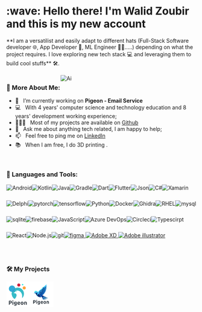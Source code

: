 <h1 align="left" id="wdikiz-title">:wave: Hello there! I'm Walid Zoubir and this is my new account</h1>
**I am a versatilist and easily adapt to different hats (Full-Stack Software developer 🌐, App Developer 📱, ML Engineer 🤖🎨.....) depending on what the project requires. I love exploring new tech stack 💻 and leveraging them to build cool stuffs** 🛠️. 
<br/>
<br/>

<img align="right" alt="Ai" src="./assets/2231907073-ai.svg2231907073-ai.svg" width="360px"/>
  
### 🧐 More About Me:

- 🔭 &nbsp; I’m currently working on **Pigeon - Email Service**
- 💻 &nbsp; With 4 years' computer science and technology education and 8 years' development working experience; 
- 👨🏻‍💻 &nbsp; Most of my projects are available on [Github](https://github.com/wdikiz?tab=repositories)
- 💬 &nbsp; Ask me about anything tech related, I am happy to help;
- 📫 &nbsp; Feel free to ping me on [LinkedIn](https://linkedin.com/in/walid-zoubir-a46b81198)
- 📚 &nbsp; When I am free, I do 3D printing .
<br>


### 🔨 Languages and Tools:
<a href="https://developer.android.com" target="_blank"> <img align="left" alt="Android" height ="42px" src="https://raw.githubusercontent.com/wdikiz/README_icons/main/language_and_tools/square/android/android.svg"> </a>
<a href="https://kotlinlang.org" target="_blank"><img align="left" alt="Kotlin" height ="42px" src="https://raw.githubusercontent.com/wdikiz/README_icons/main/language_and_tools/square/kotlin/kotlin.svg"></a>
<a href="https://www.java.com" target="_blank"><img align="left" alt="Java" height ="42px" src="https://raw.githubusercontent.com/wdikiz/README_icons/main/language_and_tools/square/java/java.svg"></a>
<a href="https://gradle.org/" target="_blank"><img align="left" alt="Gradle" height ="42px" src="https://www.vectorlogo.zone/logos/gradle/gradle-ar21.svg"></a>
<a href="https://dart.dev/" target="_blank"><img align="left" alt="Dart" height ="42px" src="https://www.vectorlogo.zone/logos/dartlang/dartlang-icon.svg"></a>
<a href="https://flutter.dev/" target="_blank"><img align="left" alt="Flutter" height ="42px" src="https://www.vectorlogo.zone/logos/flutterio/flutterio-icon.svg"></a>
<a href="https://json.org/" target="_blank"><img align="left" alt="Json" height ="42px" src="https://www.vectorlogo.zone/logos/json/json-ar21.svg"></a>
<a href="https://learn.microsoft.com/fr-fr/dotnet/csharp/" target="_blank"> <img align="left" src="https://raw.githubusercontent.com/wdikiz/README_icons/main/language_and_tools/square/c%23/c%23.svg" alt="C#" height="42px"/> </a> 
<a href="https://learn.microsoft.com/fr-fr/xamarin/" target="_blank"> <img align="left" src="https://raw.githubusercontent.com/detain/svg-logos/aecbca0b533703a389211cddb0ca159a5d50553e/svg/xamarin.svg" alt="Xamarin" height="42px"/> </a> 
<a href="https://www.embarcadero.com/fr/products/delphi" target="_blank"> <img align="left" src="https://upload.wikimedia.org/wikipedia/en/b/b2/Embarcadero_Delphi_10.4_Sydney_Product_Logo_and_Icon.svg" alt="Delphi" height="42px"/> </a> 
<a href="https://pytorch.org/" target="_blank"> <img align="left" src="https://raw.githubusercontent.com/wdikiz/README_icons/main/language_and_tools/square/pytorch/pytorch.svg" alt="pytorch" height="42px"/> </a> 
<a href="https://www.tensorflow.org" target="_blank"> <img align="left" src="https://raw.githubusercontent.com/wdikiz/README_icons/main/language_and_tools/square/tensorflow/tensorflow.svg" alt="tensorflow" height="42px"/> </a> 

<br>

<br>
<a href="https://www.python.org" target="_blank"><img align="left" alt="Python" height ="42px" src="https://raw.githubusercontent.com/wdikiz/README_icons/main/language_and_tools/square/python/python.svg"></a>
<a href="https://www.docker.com/" target="_blank"><img align="left" alt="Docker" height ="42px" src="https://www.vectorlogo.zone/logos/docker/docker-icon.svg"></a>
<a href="https://ghidra-sre.org/" target="_blank"><img align="left" alt="Ghidra" height ="42px" src="https://upload.wikimedia.org/wikipedia/commons/f/f6/Ghidra_logo.svg"></a>
<a href="https://www.redhat.com/fr/technologies/linux-platforms/enterprise-linux" target="_blank"><img align="left" alt="RHEL" height ="42px" src="https://www.vectorlogo.zone/logos/redhat/redhat-icon.svg"></a>
<a href="https://www.mysql.com/" target="_blank"> <img align="left" src="https://www.vectorlogo.zone/logos/mysql/mysql-ar21.svg" alt="mysql" height="42px"/> </a> 
<a href="https://sqlite.org" target="_blank"> <img align="left" src="https://www.vectorlogo.zone/logos/sqlite/sqlite-ar21.svg" alt="sqlite" height="42px"/> </a> 
<a href="https://firebase.google.com/" target="_blank"> <img align="left" src="https://raw.githubusercontent.com/wdikiz/README_icons/main/language_and_tools/square/firebase/firebase.svg" alt="firebase" height ="42px"/> </a>
<a href="https://developer.mozilla.org/en-US/docs/Web/JavaScript" target="_blank"> <img align="left" alt="JavaScript" height ="42px"  src="https://raw.githubusercontent.com/wdikiz/README_icons/main/language_and_tools/square/javascript/javascript.svg"> </a>
<a href="https://azure.microsoft.com/fr-fr/products/devops/" target="_blank"> <img align="left" src="https://www.vectorlogo.zone/logos/microsoft_azure/microsoft_azure-ar21.svg" alt="Azure DevOps" height ="42px"/> </a>
<a href="https://circleci.com/" target="_blank"><img align="left" alt="Circleci" height ="42px" src="https://www.vectorlogo.zone/logos/circleci/circleci-ar21.svg"></a>
<a href="https://www.typescriptlang.org/" target="_blank"><img align="left" alt="Typescirpt" height ="42px" src="https://raw.githubusercontent.com/wdikiz/README_icons/main/language_and_tools/square/typescript/typescript.svg"></a>

<br>

<br>


<a href="https://reactjs.org/" target="_blank"> <img align="left" alt="React" height ="42px" src="https://raw.githubusercontent.com/wdikiz/README_icons/main/language_and_tools/square/react/react.svg"></a>
<a href="https://nodejs.org" target="_blank"><img align="left" alt="Node.js" height ="42px" src="https://raw.githubusercontent.com/wdikiz/README_icons/main/language_and_tools/square/node/node.svg"></a>
<a href="https://git-scm.com/" target="_blank"> <img src="https://raw.githubusercontent.com/wdikiz/README_icons/main/language_and_tools/square/git-scm/git-scm.svg" align="left" alt="git" height='42px'/> </a>
<a href="https://www.figma.com/" target="_blank"> <img src="https://raw.githubusercontent.com/wdikiz/README_icons/main/language_and_tools/square/figma/figma.svg" alt="figma" height='42px'/> </a>
<a href="https://www.adobe.com/products/xd.html" target="_blank"> <img src="https://vectorwiki.com/images/i14Gc__adobe-xd.svg" alt="Adobe XD" height='42px'/> </a>
<a href="https://www.adobe.com/products/illustrator.html" target="_blank"> <img src="https://vectorwiki.com/images/gOzyY__adobe-illustrator-cc-icon.svg" alt="Adobe illustrator" height='42px'/> </a>

<br>

<br>

### 🛠️ My Projects
<a href="https://github.com/wdikiz/Pigeon" target="_blank"> <img alt="Pigeon" src="./projects/Pigeon-ai.svg" height="68" align="left"> </a>
<a href="https://github.com/wdikiz/Pigeon" target="_blank"> <img alt="Pigeon2" src="./projects/pigeonlogo2-ai.svg" height="68" align="left"> </a>

